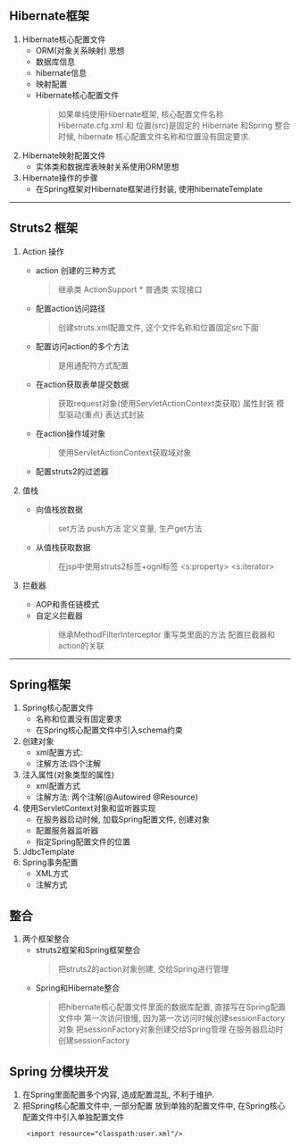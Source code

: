 ## Hibernate框架
1. Hibernate核心配置文件
	- ORM(对象关系映射) 思想
	- 数据库信息
	- hibernate信息
	- 映射配置
	- Hibernate核心配置文件
		> 如果单纯使用Hibernate框架, 核心配置文件名称 Hibernate.cfg.xml 和 位置(src)是固定的
		> Hibernate 和Spring 整合时候, hibernate 核心配置文件名称和位置没有固定要求.
2. Hibernate映射配置文件
	- 实体类和数据库表映射关系使用ORM思想
3. Hibernate操作的步骤
	- 在Spring框架对Hibernate框架进行封装, 使用hibernateTemplate
------------------------------------------------------------------
## Struts2 框架
1. Action 操作
	- action 创建的三种方式
		> 继承类 ActionSupport *
		> 普通类
		> 实现接口
	- 配置action访问路径
		> 创建struts.xml配置文件, 这个文件名称和位置固定src下面
	- 配置访问action的多个方法
		> 是用通配符方式配置
	- 在action获取表单提交数据
		> 获取request对象(使用ServletActionContext类获取)
		> 属性封装
		> 模型驱动(重点)
		> 表达式封装
	- 在action操作域对象
		> 使用ServletActionContext获取域对象
	- 配置struts2的过滤器
2. 值栈
	- 向值栈放数据
		> set方法
		> push方法
		> 定义变量, 生产get方法
	- 从值栈获取数据
		> 在jsp中使用struts2标签+ognl标签
		> <s:property>
		> <s:iterator>
		
3. 拦截器
	- AOP和责任链模式
	- 自定义拦截器
		> 继承MethodFilterInterceptor
		> 重写类里面的方法
		> 配置拦截器和action的关联
----------------------------------------------------
## Spring框架
1. Spring核心配置文件
	- 名称和位置没有固定要求
	- 在Spring核心配置文件中引入schema约束
2. 创建对象
	- xml配置方式: <bean id="" class="" scope=""/>
	- 注解方法:四个注解
3. 注入属性(对象类型的属性)		
	- xml配置方式
	- 注解方法: 两个注解(@Autowired @Resource)
4. 使用ServletContext对象和监听器实现
	- 在服务器启动时候, 加载Spring配置文件, 创建对象
	- 配置服务器监听器
	- 指定Spring配置文件的位置
5. JdbcTemplate
6. Spring事务配置
	- XML方式
	- 注解方式

## 整合
1. 两个框架整合
	- struts2框架和Spring框架整合
		> 把struts2的action对象创建, 交给Spring进行管理
		> <bean id="" class="" scope="prototype"/>
	- Spring和Hibernate整合
		> 把hibernate核心配置文件里面的数据库配置, 直接写在Spring配置文件中
		> 第一次访问很慢, 因为第一次访问时候创建sessionFactory对象
		> 把sessionFactory对象创建交给Spring管理
		> 在服务器启动时创建sessionFactory

## Spring 分模块开发
1. 在Spring里面配置多个内容, 造成配置混乱, 不利于维护.
2. 把Spring核心配置文件中, 一部分配置 放到单独的配置文件中, 在Spring核心配置文件中引入单独配置文件
	```
	 <import resource="classpath:user.xml"/>
	```

		
		
		
